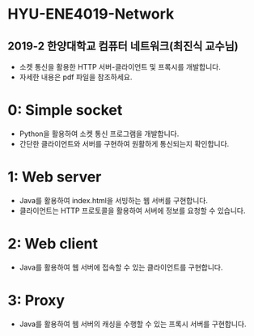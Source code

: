 # HYU-ENE4019-Network

## 2019-2 한양대학교 컴퓨터 네트워크(최진식 교수님)
- 소켓 통신을 활용한 HTTP 서버-클라이언트 및 프록시를 개발합니다.
- 자세한 내용은 pdf 파일을 참조하세요.

# 0: Simple socket
- Python을 활용하여 소켓 통신 프로그램을 개발합니다.
- 간단한 클라이언트와 서버를 구현하여 원활하게 통신되는지 확인합니다.

# 1: Web server
- Java를 활용하여 index.html을 서빙하는 웹 서버를 구현합니다.
- 클라이언트는 HTTP 프로토콜을 활용하여 서버에 정보를 요청할 수 있습니다.

# 2: Web client
- Java를 활용하여 웹 서버에 접속할 수 있는 클라이언트를 구현합니다.

# 3: Proxy
- Java를 활용하여 웹 서버의 캐싱을 수행할 수 있는 프록시 서버를 구현합니다.
